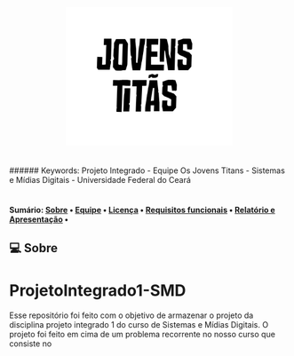 <br>
<div align="center" name="inicio">
  <a href="*"><img title="OsJovensTitans" src="img/IdentidadeDaEquipe.jpg" style="width: 300px;" /></a>
</div>
<br><br>
###### Keywords: Projeto Integrado - Equipe Os Jovens Titans - Sistemas e Mídias Digitais - Universidade Federal do Ceará
<br><br>
<h4>
  Sumário: 
 <a href="#sobre">Sobre</a> • 
 <a href="#equipe">Equipe</a> • 
 <a href="#license">Licença</a> • 
 <a href="#requisitos">Requisitos funcionais</a> •
 <a href="#documento">Relatório e Apresentação</a> •
</h4>

<a name="sobre"></a>

## :computer: Sobre

# ProjetoIntegrado1-SMD
Esse repositório foi feito com o objetivo de armazenar o projeto da disciplina projeto integrado 1 do curso de Sistemas e Mídias Digitais. O projeto foi feito em cima de um problema recorrente no nosso curso que consiste no 
